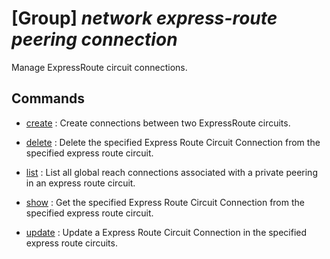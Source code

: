 # [Group] _network express-route peering connection_

Manage ExpressRoute circuit connections.

## Commands

- [create](/Commands/network/express-route/peering/connection/_create.md)
: Create connections between two ExpressRoute circuits.

- [delete](/Commands/network/express-route/peering/connection/_delete.md)
: Delete the specified Express Route Circuit Connection from the specified express route circuit.

- [list](/Commands/network/express-route/peering/connection/_list.md)
: List all global reach connections associated with a private peering in an express route circuit.

- [show](/Commands/network/express-route/peering/connection/_show.md)
: Get the specified Express Route Circuit Connection from the specified express route circuit.

- [update](/Commands/network/express-route/peering/connection/_update.md)
: Update a Express Route Circuit Connection in the specified express route circuits.
